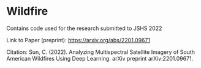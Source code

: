 # Wildfire
Contains code used for the research submitted to JSHS 2022

Link to Paper (preprint): https://arxiv.org/abs/2201.09671

Citation: Sun, C. (2022). Analyzing Multispectral Satellite Imagery of South American Wildfires Using Deep Learning. arXiv preprint arXiv:2201.09671.
